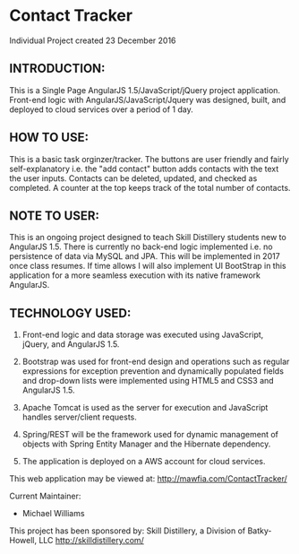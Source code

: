 # Contact Tracker
Individual Project created 23 December 2016

INTRODUCTION:
--------------------
This is a Single Page AngularJS 1.5/JavaScript/jQuery project application.  Front-end logic with AngularJS/JavaScript/Jquery was designed, built, and deployed to cloud services over a period of 1 day.

HOW TO USE:
---------------------
This is a basic task orginzer/tracker. The buttons are user friendly and fairly self-explanatory i.e. the "add contact" button adds contacts with the text the user inputs.  Contacts can be deleted, updated, and checked as completed.  A counter at the top keeps track of the total number of contacts.


NOTE TO USER:
---------------------
This is an ongoing project designed to teach Skill Distillery students new to AngularJS 1.5.  There is currently no back-end logic implemented i.e. no persistence of data via MySQL and JPA.  This will be implemented in 2017 once class resumes.  If time allows I will also implement UI BootStrap in this application for a more seamless execution with its native framework AngularJS.

TECHNOLOGY USED:
-----------------
1.  Front-end logic and data storage was executed using JavaScript, jQuery, and AngularJS 1.5.

2.  Bootstrap was used for front-end design and operations such as regular expressions for exception prevention and dynamically populated fields and drop-down lists were implemented using HTML5 and CSS3 and AngularJS 1.5.

6.  Apache Tomcat is used as the server for execution and JavaScript handles server/client requests.

7.  Spring/REST will be the framework used for dynamic management of objects with Spring Entity Manager and the Hibernate dependency.

8.  The application is deployed on a AWS account for cloud services.

This web application may be viewed at: http://mawfia.com/ContactTracker/

Current Maintainer:
 * Michael Williams

This project has been sponsored by:
Skill Distillery, a Division of Batky-Howell, LLC
http://skilldistillery.com/
